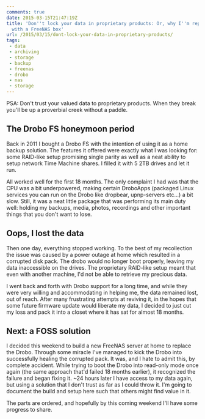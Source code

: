 ```yaml
---
comments: true
date: 2015-03-15T21:47:19Z
title: 'Don''t lock your data in proprietary products: Or, why I''m replacing my Drobo
  with a FreeNAS box'
url: /2015/03/15/dont-lock-your-data-in-proprietary-products/
tags:
 - data
 - archiving
 - storage
 - backup
 - freenas
 - drobo
 - nas
 - storage
---
```


PSA: Don't trust your valued data to proprietary products. When they break you'll be up a proverbial creek without a paddle.

## The Drobo FS honeymoon period
Back in 2011 I bought a Drobo FS with the intention of using it as a home backup solution. The features it offered were exactly what I was looking for: some RAID-like setup promising single parity as well as a neat ability to setup network Time Machine shares. I filled it with 5 2TB drives and let it run.

All worked well for the first 18 months. The only complaint I had was that the CPU was a bit underpowered, making certain DroboApps (packaged Linux services you can run on the Drobo like dropbear, upnp-servers etc...) a bit slow. Still, it was a neat little package that was performing its main duty well: holding my backups, media, photos, recordings and other important things that you don't want to lose.

## Oops, I lost the data

Then one day, everything stopped working. To the best of my recollection the issue was caused by a power outage at home which resulted in a corrupted disk pack. The drobo would no longer boot properly, leaving my data inaccessible on the drives. The proprietary RAID-like setup meant that even with another machine, I'd not be able to retrieve my precious data.

I went back and forth with Drobo support for a long time, and while they were very willing and accommodating in helping me, the data remained lost, out of reach. After many frustrating attempts at reviving it, in the hopes that some future firmware update would liberate my data, I decided to just cut my loss and pack it into a closet where it has sat for almost 18 months.

## Next: a FOSS solution

I decided this weekend to build a new FreeNAS server at home to replace the Drobo. Through some miracle I've managed to kick the Drobo into successfully healing the corrupted pack. It was, and I hate to admit this, by complete accident. While trying to boot the Drobo into read-only mode once again (the same approach that'd failed 18 months earlier), it recognized the failure and began fixing it. ~24 hours later I have access to my data again, but using a solution that I don't trust as far as I could throw it. I'm going to document the build and setup here such that others might find value in it.

The parts are ordered, and hopefully by this coming weekend I'll have some progress to share.
